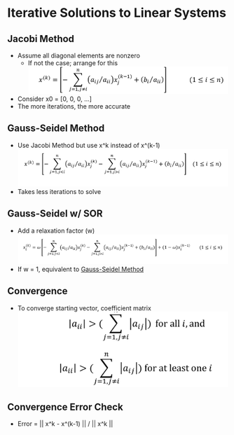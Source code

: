 # Iterative Solutions to Linear Systems

## Jacobi Method
- Assume all diagonal elements are nonzero
  - If not the case; arrange for this
![](img/jacobi.png)
- Consider x0 = [0, 0, 0, ...]
- The more iterations, the more accurate

## Gauss-Seidel Method
- Use Jacobi Method but use x^k instead of x^(k-1)
![](img/gauss_seidel.png)
- Takes less iterations to solve

## Gauss-Seidel w/ SOR
- Add a relaxation factor (w)
![](img/gauss_seidel_sor.png)
- If w = 1, equivalent to [Gauss-Seidel Method](##-Gauss-Seidel-Method)

## Convergence
- To converge starting vector, coefficient matrix
![](img/convergence.png)

## Convergence Error Check
- Error = || x^k - x^(k-1) || / || x^k ||